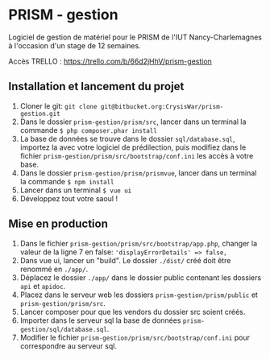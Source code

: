 # PRISM - gestion

Logiciel de gestion de matériel pour le PRISM de l'IUT Nancy-Charlemagnes à l'occasion d'un stage de 12 semaines.

Accès TRELLO : https://trello.com/b/66d2jHhV/prism-gestion


## Installation et lancement du projet

1. Cloner le git: `git clone git@bitbucket.org:CrysisWar/prism-gestion.git`
2. Dans le dossier `prism-gestion/prism/src`, lancer dans un terminal la commande
`$ php composer.phar install`
3. La base de données se trouve dans le dossier `sql/database.sql`, importez la avec votre logiciel de prédilection, puis modifiez dans le fichier `prism-gestion/prism/src/bootstrap/conf.ini` les accès à votre base.
4. Dans le dossier `prism-gestion/prism/prismvue`, lancer dans un terminal la commande
`$ npm install`
5. Lancer dans un terminal `$ vue ui`
6. Développez tout votre saoul !



## Mise en production

1. Dans le fichier `prism-gestion/prism/src/bootstrap/app.php`,
changer la valeur de la ligne 7 en false: `'displayErrorDetails' => false,`
2. Dans vue ui, lancer un "build". Le dossier `./dist/` créé doit être renommé en `./app/`.
3. Déplacez le dossier `./app/` dans le dossier public contenant les dossiers `api` et `apidoc`.
4. Placez dans le serveur web les dossiers `prism-gestion/prism/public` et `prism-gestion/prism/src`.
5. Lancer composer pour que les vendors du dossier src soient créés.
6. Importer dans le serveur sql la base de données `prism-gestion/sql/database.sql`.
7. Modifier le fichier `prism-gestion/prism/src/bootstrap/conf.ini` pour correspondre au serveur sql.
